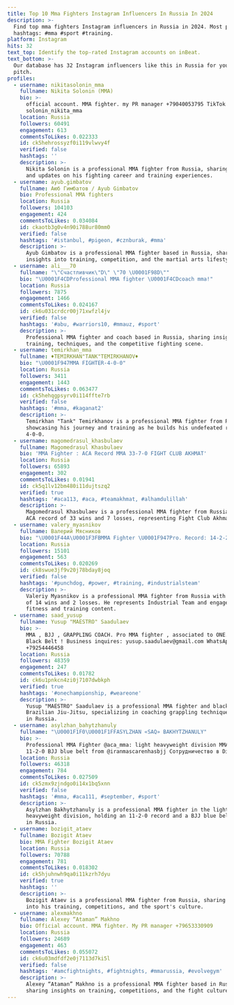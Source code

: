 ```yaml
---
title: Top 10 Mma Fighters Instagram Influencers In Russia In 2024
description: >-
  Find top mma fighters Instagram influencers in Russia in 2024. Most popular
  hashtags: #mma #sport #training.
platform: Instagram
hits: 32
text_top: Identify the top-rated Instagram accounts on inBeat.
text_bottom: >-
  Our database has 32 Instagram influencers like this in Russia for you to
  pitch.
profiles:
  - username: nikitasolonin_mma
    fullname: Nikita Solonin (MMA)
    bio: >-
      official account. MMA fighter. my PR manager +79040053795 TikTok :
      solonin_nikita_mma
    location: Russia
    followers: 60491
    engagement: 613
    commentsToLikes: 0.022333
    id: ck5hehrossyzf0i119vlwvy4f
    verified: false
    hashtags: ''
    description: >-
      Nikita Solonin is a professional MMA fighter from Russia, sharing insights
      and updates on his fighting career and training experiences.
  - username: ayub.gimbatov
    fullname: Аюб Гимбатов / Ayub Gimbatov
    bio: Professional MMA fighters
    location: Russia
    followers: 104103
    engagement: 424
    commentsToLikes: 0.034084
    id: ckaotb3g0v4n90i788ur80mm0
    verified: false
    hashtags: '#istanbul, #pigeon, #cznburak, #mma'
    description: >-
      Ayub Gimbatov is a professional MMA fighter based in Russia, sharing
      insights into training, competition, and the martial arts lifestyle.
  - username: ali___70
    fullname: "\"Счастливчик\"D\" \"70 \U0001F98D\""
    bio: "\U0001F4CDProfessional MMA fighter \U0001F4CDcoach mma!"
    location: Russia
    followers: 7875
    engagement: 1466
    commentsToLikes: 0.024167
    id: ck6u031crdcr00j71xwfzl4jv
    verified: false
    hashtags: '#abu, #warriors10, #mmauz, #sport'
    description: >-
      Professional MMA fighter and coach based in Russia, sharing insights on
      training, techniques, and the competitive fighting scene.
  - username: temirkhan_mma
    fullname: ♦️TEMIRKHAN"TANK"TEMIRKHANOV♦️
    bio: "\U0001F947MMA FIGHTER-4-0-0"
    location: Russia
    followers: 3411
    engagement: 1443
    commentsToLikes: 0.063477
    id: ck5hehqgpsyrv0i114ffte7rb
    verified: false
    hashtags: '#mma, #kaganat2'
    description: >-
      Temirkhan "Tank" Temirkhanov is a professional MMA fighter from Russia,
      showcasing his journey and training as he builds his undefeated record of
      4-0-0.
  - username: magomedrasul_khasbulaev
    fullname: Magomedrasul Khasbulaev
    bio: 'MMA Fighter : ACA Record MMA 33-7-0 FIGHT CLUB AKHMAT'
    location: Russia
    followers: 65893
    engagement: 302
    commentsToLikes: 0.01941
    id: ck5q1lv12bm480i11dujtszq2
    verified: true
    hashtags: '#aca113, #aca, #teamakhmat, #alhamdulillah'
    description: >-
      Magomedrasul Khasbulaev is a professional MMA fighter from Russia, with an
      ACA record of 33 wins and 7 losses, representing Fight Club Akhmat.
  - username: valery_myasnikov
    fullname: Валерий Мясников
    bio: "\U0001F44A\U0001F3FBMMA Fighter \U0001F947Pro. Record: 14-2-2 \U0001F4CDTeam: @industrials.team \U0001F3C6Gym: @industrials_lobnya \U0001F94AКипа: @realboxing_shop Сотрудничество: info@industrialsteam.ru"
    location: Russia
    followers: 15101
    engagement: 563
    commentsToLikes: 0.020269
    id: ck8swue3jf9v20j78bday8joq
    verified: false
    hashtags: '#punchdog, #power, #training, #industrialsteam'
    description: >-
      Valeriy Myasnikov is a professional MMA fighter from Russia with a record
      of 14 wins and 2 losses. He represents Industrial Team and engages in
      fitness and training content.
  - username: saad_yusup
    fullname: Yusup "MAESTRO" Saadulаеv
    bio: >-
      MMA , BJJ , GRAPPLING COACH. Pro MMA fighter , associated to ONE. BJJ
      Black Belt ! Business inquires: yusup.saadulaev@gmail.com WhatsApp
      +79254446458
    location: Russia
    followers: 48359
    engagement: 247
    commentsToLikes: 0.01782
    id: ck6u1pnkcn4zi0j7107dwbkph
    verified: true
    hashtags: '#onechampionship, #weareone'
    description: >-
      Yusup "MAESTRO" Saadulaev is a professional MMA fighter and black belt in
      Brazilian Jiu-Jitsu, specializing in coaching grappling techniques. Based
      in Russia.
  - username: asylzhan_bahytzhanuly
    fullname: "\U0001F1F0\U0001F1FFASYLZHAN «SAQ» BAKHYTZHANULY"
    bio: >-
      Professional MMA Fighter @aca_mma: light heavyweight division MMA record:
      11-2-0 BJJ blue belt from @iranmascarenhasbjj Сотрудничество в Direct
    location: Russia
    followers: 46318
    engagement: 784
    commentsToLikes: 0.027509
    id: ck5zmx9zjndgo0i14x1bq5xnn
    verified: false
    hashtags: '#mma, #aca111, #september, #sport'
    description: >-
      Asylzhan Bakhytzhanuly is a professional MMA fighter in the light
      heavyweight division, holding an 11-2-0 record and a BJJ blue belt. Based
      in Russia.
  - username: bozigit_ataev
    fullname: Bozigit Ataev
    bio: MMA Fighter Bozigit Ataev
    location: Russia
    followers: 70788
    engagement: 781
    commentsToLikes: 0.018302
    id: ck5hjuhnwh9qa0i11kzrh7dyu
    verified: true
    hashtags: ''
    description: >-
      Bozigit Ataev is a professional MMA fighter from Russia, sharing insights
      into his training, competitions, and the sport's culture.
  - username: alexmakhno
    fullname: Alexey “Ataman” Makhno
    bio: Official account. MMA fighter. My PR manager +79653330909
    location: Russia
    followers: 24689
    engagement: 463
    commentsToLikes: 0.055072
    id: ck6u03mdfdf2e0j7113d7ki5l
    verified: false
    hashtags: '#amcfightnights, #fightnights, #mmarussia, #evolvegym'
    description: >-
      Alexey “Ataman” Makhno is a professional MMA fighter based in Russia,
      sharing insights on training, competitions, and the fight culture.
---
```


